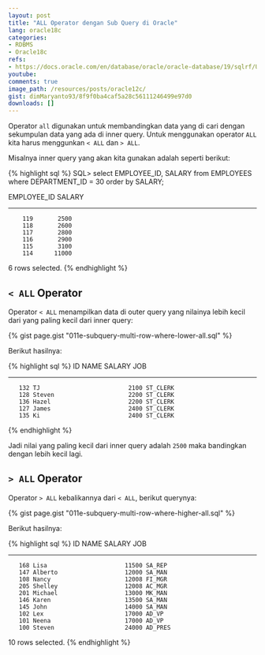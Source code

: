 ```yaml
---
layout: post
title: "ALL Operator dengan Sub Query di Oracle"
lang: oracle18c
categories:
- RDBMS
- Oracle18c
refs: 
- https://docs.oracle.com/en/database/oracle/oracle-database/19/sqlrf/Using-Subqueries.html#GUID-53A705B6-0358-4E2B-92ED-A83DE83DFD20
youtube: 
comments: true
image_path: /resources/posts/oracle12c/
gist: dimMaryanto93/8f9f0ba4caf5a28c56111246499e97d0
downloads: []
---
```


Operator `all` digunakan untuk membandingkan data yang di cari dengan sekumpulan data yang ada di inner query. Untuk menggunakan operator `ALL` kita harus menggunkan `< ALL` dan `> ALL`. 

Misalnya inner query yang akan kita gunakan adalah seperti berikut:

{% highlight sql %}
SQL> select EMPLOYEE_ID, SALARY
from EMPLOYEES
where DEPARTMENT_ID = 30
order by SALARY;

EMPLOYEE_ID     SALARY
----------- ----------
        119       2500
        118       2600
        117       2800
        116       2900
        115       3100
        114      11000

6 rows selected.
{% endhighlight %}

## `< ALL` Operator

Operator `< ALL` menampilkan data di outer query yang nilainya lebih kecil dari yang paling kecil dari inner query:

{% gist page.gist "011e-subquery-multi-row-where-lower-all.sql" %}

Berikut hasilnya:

{% highlight sql %}
        ID NAME                     SALARY JOB
---------- -------------------- ---------- ----------
       132 TJ                         2100 ST_CLERK
       128 Steven                     2200 ST_CLERK
       136 Hazel                      2200 ST_CLERK
       127 James                      2400 ST_CLERK
       135 Ki                         2400 ST_CLERK
{% endhighlight %}

Jadi nilai yang paling kecil dari inner query adalah `2500` maka bandingkan dengan lebih kecil lagi.

## `> ALL` Operator

Operator `> ALL` kebalikannya dari `< ALL`, berikut querynya:

{% gist page.gist "011e-subquery-multi-row-where-higher-all.sql" %}

Berikut hasilnya:

{% highlight sql %}
        ID NAME                     SALARY JOB
---------- -------------------- ---------- ----------
       168 Lisa                      11500 SA_REP
       147 Alberto                   12000 SA_MAN
       108 Nancy                     12008 FI_MGR
       205 Shelley                   12008 AC_MGR
       201 Michael                   13000 MK_MAN
       146 Karen                     13500 SA_MAN
       145 John                      14000 SA_MAN
       102 Lex                       17000 AD_VP
       101 Neena                     17000 AD_VP
       100 Steven                    24000 AD_PRES

10 rows selected.
{% endhighlight %}